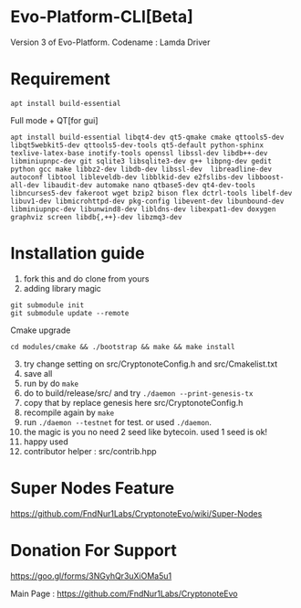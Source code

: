 # Evo-Platform-CLI[Beta]
Version 3 of Evo-Platform. Codename : Lamda Driver

# Requirement

```
apt install build-essential
```

Full mode + QT[for gui]

```
apt install build-essential libqt4-dev qt5-qmake cmake qttools5-dev libqt5webkit5-dev qttools5-dev-tools qt5-default python-sphinx texlive-latex-base inotify-tools openssl libssl-dev libdb++-dev libminiupnpc-dev git sqlite3 libsqlite3-dev g++ libpng-dev gedit python gcc make libbz2-dev libdb-dev libssl-dev  libreadline-dev autoconf libtool libleveldb-dev libblkid-dev e2fslibs-dev libboost-all-dev libaudit-dev automake nano qtbase5-dev qt4-dev-tools libncurses5-dev fakeroot wget bzip2 bison flex dctrl-tools libelf-dev libuv1-dev libmicrohttpd-dev pkg-config libevent-dev libunbound-dev libminiupnpc-dev libunwind8-dev libldns-dev libexpat1-dev doxygen graphviz screen libdb{,++}-dev libzmq3-dev
```

# Installation guide

1. fork this and do clone from yours
2. adding library magic

```
git submodule init
git submodule update --remote
```

Cmake upgrade

```
cd modules/cmake && ./bootstrap && make && make install
```

3. try change setting on src/CryptonoteConfig.h and src/Cmakelist.txt
4. save all
5. run by do ```make```
6. do to build/release/src/ and try ```./daemon --print-genesis-tx```
7. copy that by replace genesis here src/CryptonoteConfig.h
8. recompile again by ```make```
9. run ```./daemon --testnet``` for test. or used ```./daemon```.
10. the magic is you no need 2 seed like bytecoin. used 1 seed is ok!
11. happy used
12. contributor helper : src/contrib.hpp

# Super Nodes Feature

https://github.com/FndNur1Labs/CryptonoteEvo/wiki/Super-Nodes

# Donation For Support

https://goo.gl/forms/3NGyhQr3uXiOMa5u1

Main Page : https://github.com/FndNur1Labs/CryptonoteEvo
